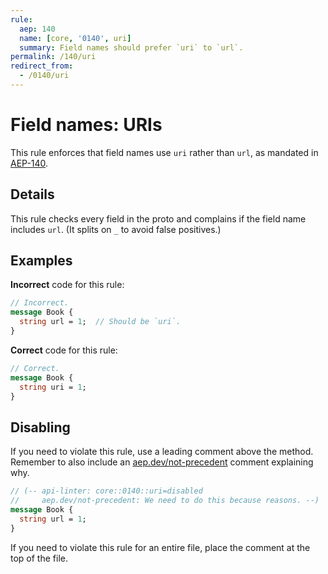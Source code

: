 ```yaml
---
rule:
  aep: 140
  name: [core, '0140', uri]
  summary: Field names should prefer `uri` to `url`.
permalink: /140/uri
redirect_from:
  - /0140/uri
---
```


# Field names: URIs

This rule enforces that field names use `uri` rather than `url`, as mandated in
[AEP-140][].

## Details

This rule checks every field in the proto and complains if the field name
includes `url`. (It splits on `_` to avoid false positives.)

## Examples

**Incorrect** code for this rule:

```proto
// Incorrect.
message Book {
  string url = 1;  // Should be `uri`.
}
```

**Correct** code for this rule:

```proto
// Correct.
message Book {
  string uri = 1;
}
```

## Disabling

If you need to violate this rule, use a leading comment above the method.
Remember to also include an [aep.dev/not-precedent][] comment explaining why.

```proto
// (-- api-linter: core::0140::uri=disabled
//     aep.dev/not-precedent: We need to do this because reasons. --)
message Book {
  string url = 1;
}
```

If you need to violate this rule for an entire file, place the comment at the
top of the file.

[aep-140]: https://aep.dev/140
[aep.dev/not-precedent]: https://aep.dev/not-precedent
